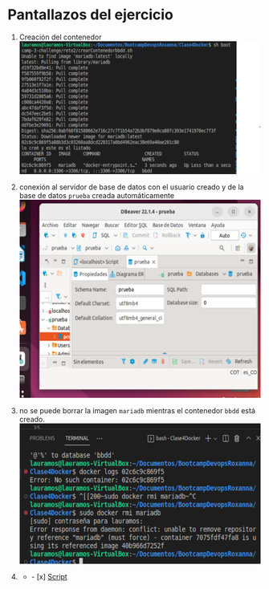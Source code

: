 # Pantallazos del ejercicio

1. Creación del contenedor
   ![](./images/reto2Paso1.png)
2. conexión al servidor de base de datos con el usuario creado y de la base de datos `prueba` creada automáticamente
   ![](./images/reto2Paso2.png)
3. no se puede borrar la imagen `mariadb` mientras el contenedor `bbdd` está creado.
   ![](./images/reto2Paso3.png)

4. <ul><li>- [x] <a href=https://github.com/lauramosdim/BootcampDevopsRoxanna/blob/master/Clase4Docker/bootcamp-3-challenge/reto2/crearContenedorbbdd target=_blank>Script</a></li></ul>
